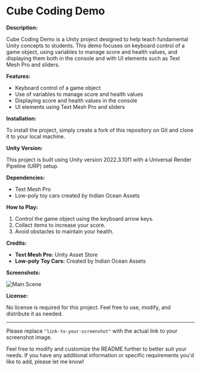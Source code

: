 # Cube Coding Demo

**Description:**

Cube Coding Demo is a Unity project designed to help teach fundamental Unity concepts to students. This demo focuses on keyboard control of a game object, using variables to manage score and health values, and displaying them both in the console and with UI elements such as Text Mesh Pro and sliders.

**Features:**

- Keyboard control of a game object
- Use of variables to manage score and health values
- Displaying score and health values in the console
- UI elements using Text Mesh Pro and sliders

**Installation:**

To install the project, simply create a fork of this repository on Git and clone it to your local machine.

**Unity Version:**

This project is built using Unity version 2022.3.10f1 with a Universal Render Pipeline (URP) setup.

**Dependencies:**

- Text Mesh Pro
- Low-poly toy cars created by Indian Ocean Assets

**How to Play:**

1. Control the game object using the keyboard arrow keys.
2. Collect items to increase your score.
3. Avoid obstacles to maintain your health.

**Credits:**

- **Text Mesh Pro:** Unity Asset Store
- **Low-poly Toy Cars:** Created by Indian Ocean Assets

**Screenshots:**

![Main Scene](https://github.com/virtualosus/Cube-Coding-Demo/blob/master/GitHub%20Screenshots/MainScene.png)

**License:**

No license is required for this project. Feel free to use, modify, and distribute it as needed.

---

Please replace `"link-to-your-screenshot"` with the actual link to your screenshot image.

Feel free to modify and customize the README further to better suit your needs. If you have any additional information or specific requirements you'd like to add, please let me know!
